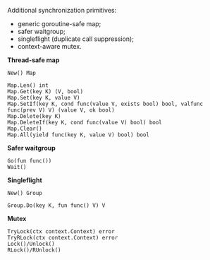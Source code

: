 Additional synchronization primitives:
* generic goroutine-safe map;
* safer waitgroup;
* singleflight (duplicate call suppression);
* context-aware mutex.

**Thread-safe map**
```
New() Map

Map.Len() int
Map.Get(key K) (V, bool)
Map.Set(key K, value V)
Map.SetIf(key K, cond func(value V, exists bool) bool, valfunc func(prev V) V) (value V, ok bool)
Map.Delete(key K)
Map.DeleteIf(key K, cond func(value V) bool) bool
Map.Clear()
Map.All(yield func(key K, value V) bool) bool
```

**Safer waitgroup**
```
Go(fun func())
Wait()
```

**Singleflight**
```
New() Group

Group.Do(key K, fun func() V) V
```

**Mutex**
```
TryLock(ctx context.Context) error
TryRLock(ctx context.Context) error
Lock()/Unlock()
RLock()/RUnlock()
```
